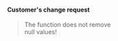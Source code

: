 #### Customer's change request

> The function does not remove<br>
> null values!


<aside class="notes">
</aside>
